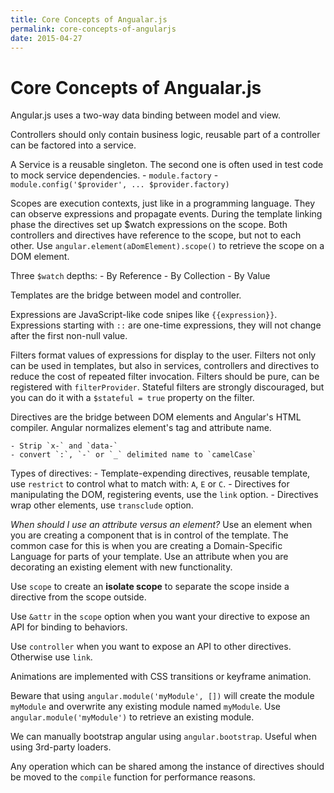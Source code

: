 ```yaml
---
title: Core Concepts of Angualar.js
permalink: core-concepts-of-angularjs
date: 2015-04-27
---
```


# Core Concepts of Angualar.js

Angular.js uses a two-way data binding between model and view.

Controllers should only contain business logic, reusable part of a controller can be factored into a service.

A Service is a reusable singleton. The second one is often used in  test code to mock service dependencies.
	- `module.factory`
	- `module.config('$provider', ... $provider.factory)`

Scopes are execution contexts, just like in a programming language. They can observe expressions and propagate events. During the template linking phase the directives set up $watch expressions on the scope. Both controllers and directives have reference to the scope, but not to each other. Use `angular.element(aDomElement).scope()` to retrieve the scope on a DOM element.

Three `$watch` depths:
	- By Reference
	- By Collection
	- By Value

Templates are the bridge between model and controller.

Expressions are JavaScript-like code snipes like `{{expression}}`. Expressions starting with `::` are one-time expressions, they will not change after the first non-null value.

Filters format values of expressions for display to the user. Filters not only can be used in templates, but also in services, controllers and directives to reduce the cost of repeated filter invocation. Filters should be pure, can be registered with `filterProvider`. Stateful filters are strongly discouraged, but you can do it with a `$stateful = true` property on the filter.

Directives are the bridge between DOM elements and Angular's HTML compiler. Angular normalizes element's tag and attribute name.

	- Strip `x-` and `data-`
	- convert `:`, `-` or `_` delimited name to `camelCase`

Types of directives:
	- Template-expending directives, reusable template, use `restrict` to control what to match with: `A`, `E` or `C`.
	- Directives for manipulating the DOM, registering events, use the `link` option.
	- Directives wrap other elements, use `transclude` option.

*When should I use an attribute versus an element?* Use an element when you are creating a component that is in control of the template. The common case for this is when you are creating a Domain-Specific Language for parts of your template. Use an attribute when you are decorating an existing element with new functionality.

Use `scope` to create an **isolate scope** to separate the scope inside a directive from the scope outside.

Use `&attr` in the `scope` option when you want your directive to expose an API for binding to behaviors.

Use `controller` when you want to expose an API to other directives. Otherwise use `link`.

Animations are implemented with CSS transitions or keyframe animation.

Beware that using `angular.module('myModule', [])` will create the module `myModule` and overwrite any existing module named `myModule`. Use `angular.module('myModule')` to retrieve an existing module.

We can manually bootstrap angular using `angular.bootstrap`. Useful when using 3rd-party loaders.

Any operation which can be shared among the instance of directives should be moved to the `compile` function for performance reasons.
